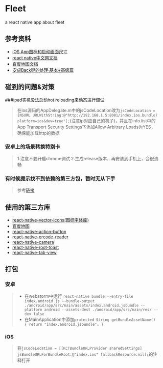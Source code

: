 # Fleet
a react native app about fleet

## 参考资料
* [iOS App图标和启动画面尺寸](http://www.jianshu.com/p/adpKye)
* [react native中文网文档](http://reactnative.cn/docs/0.31/getting-started.html)
* [百度地图文档](http://lbsyun.baidu.com/index.php?title=androidsdk/guide/buildproject)
* [安卓Back键的处理·基本+高级篇](http://reactnative.cn/post/480)

## 碰到的问题&对策
###ipad实机没法启动hot reloading来动态进行调试
> 在ios源码的AppDelegate.m中的jsCodeLocation改为``jsCodeLocation = [NSURL URLWithString:@"http://192.168.1.5:8081/index.ios.bundle?platform=ios&dev=true"];``(注意ip对应自己的机子)，并且在info.list中的App Transport Security Settings下添加Allow Arbitrary Loads为YES，确保能加载http的数据

### 安卓上的场景转换特别卡
> 1.注意不要开启chrome调试 2.生成release版本，再安装到手机上，会很流畅

### 有时候提示找不到依赖的第三方包，暂时无从下手
> 参考[链接](https://github.com/facebook/react-native/issues/4968)

## 使用的第三方库
* [react-native-vector-icons(图标字体库)](https://github.com/oblador/react-native-vector-icons)
* [百度地图](http://lbsyun.baidu.com/)
* [react-native-action-button](https://github.com/mastermoo/react-native-action-button)
* [react-native-qrcode-reader](https://github.com/lazaronixon/react-native-qrcode-reader)
* [react-native-camera](https://github.com/lwansbrough/react-native-camera)
* [react-native-root-toast](https://github.com/magicismight/react-native-root-toast)
* [react-native-tab-view](https://github.com/react-native-community/react-native-tab-view)

## 打包
### 安卓
> * 在webstorm中运行 ``react-native bundle --entry-file index.android.js --bundle-output ./android/app/src/main/assets/index.android.jsbundle --platform android --assets-dest ./android/app/src/main/res/ --dev false``
> * 在MainApplication中添加``protected String getBundleAssetName() {
			return "index.android.jsbundle";
		}``
		
### iOS
> 将`jsCodeLocation = [[RCTBundleURLProvider sharedSettings] jsBundleURLForBundleRoot:@"index.ios" fallbackResource:nil];`的注释打开		